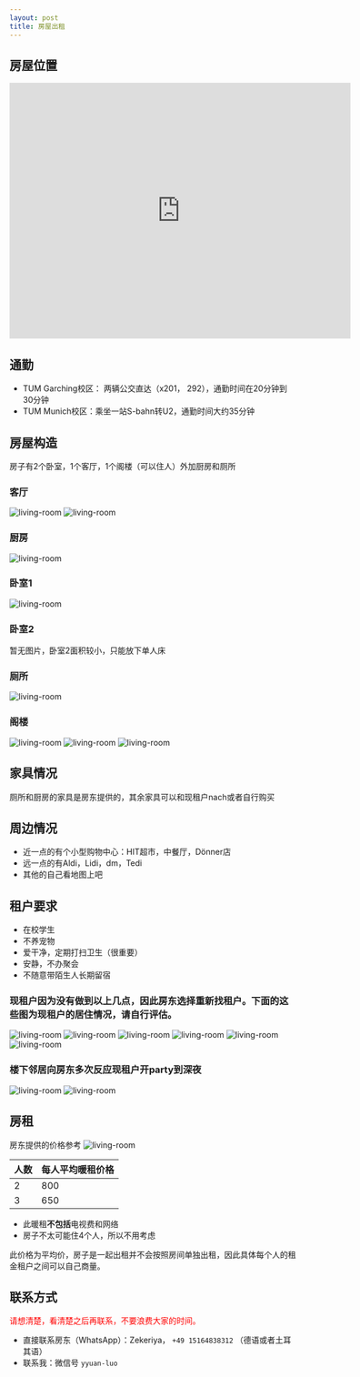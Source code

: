 ```yaml
---
layout: post
title: 房屋出租
---
```


## 房屋位置
<iframe src="https://www.google.com/maps/embed?pb=!1m18!1m12!1m3!1d2656.474979922512!2d11.553431076413716!3d48.25523327125682!2m3!1f0!2f0!3f0!3m2!1i1024!2i768!4f13.1!3m3!1m2!1s0x479e7107ca60af37%3A0x1b1254ccbd984251!2sFeierabendstra%C3%9Fe%2058%2C%2085764%20Oberschlei%C3%9Fheim!5e0!3m2!1sen!2sde!4v1688334378989!5m2!1sen!2sde" width="600" height="450" style="border:0;" allowfullscreen="" loading="lazy" referrerpolicy="no-referrer-when-downgrade"></iframe>

## 通勤
- TUM Garching校区： 两辆公交直达（x201， 292），通勤时间在20分钟到30分钟
- TUM Munich校区：乘坐一站S-bahn转U2，通勤时间大约35分钟

## 房屋构造
房子有2个卧室，1个客厅，1个阁楼（可以住人）外加厨房和厕所

### 客厅
![living-room](../assets/img/miete/wohnzimmer-1.jpeg)
![living-room](../assets/img/miete/wohnzimmer-2.jpeg)

### 厨房
![living-room](../assets/img/miete/kitchen.jpeg)

### 卧室1
![living-room](../assets/img/miete/bedroom.jpeg)

### 卧室2
暂无图片，卧室2面积较小，只能放下单人床

### 厕所
![living-room](../assets/img/miete/wc.jpeg)

### 阁楼
![living-room](../assets/img/miete/loft1.jpeg)
![living-room](../assets/img/miete/loft2.jpeg)
![living-room](../assets/img/miete/loft3.jpeg)

## 家具情况
厕所和厨房的家具是房东提供的，其余家具可以和现租户nach或者自行购买

## 周边情况
- 近一点的有个小型购物中心：HIT超市，中餐厅，Dönner店
- 远一点的有Aldi，Lidi，dm，Tedi
- 其他的自己看地图上吧

## 租户要求
- 在校学生
- 不养宠物
- 爱干净，定期打扫卫生（很重要）
- 安静，不办聚会
- 不随意带陌生人长期留宿

### 现租户因为没有做到以上几点，因此房东选择重新找租户。下面的这些图为现租户的居住情况，请自行评估。
![living-room](../assets/img/miete/1.jpeg)
![living-room](../assets/img/miete/2.jpeg)
![living-room](../assets/img/miete/3.jpeg)
![living-room](../assets/img/miete/4.jpeg)
![living-room](../assets/img/miete/5.jpeg)
![living-room](../assets/img/miete/6.jpeg)

### 楼下邻居向房东多次反应现租户开party到深夜
![living-room](../assets/img/miete/7.jpeg)
![living-room](../assets/img/miete/8.jpeg)


## 房租
房东提供的价格参考
![living-room](../assets/img/miete/price.jpeg)

| 人数 | 每人平均暖租价格 |
| ---- | ---------------- |
| 2    | 800              |
| 3    | 650              |
- 此暖租**不包括**电视费和网络
- 房子不太可能住4个人，所以不用考虑

此价格为平均价，房子是一起出租并不会按照房间单独出租，因此具体每个人的租金租户之间可以自己商量。

## 联系方式
<span style="color:red">请想清楚，看清楚之后再联系，不要浪费大家的时间。</span>
- 直接联系房东（WhatsApp）：Zekeriya， `+49 15164838312` （德语或者土耳其语）
- 联系我：微信号 `yyuan-luo`